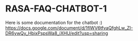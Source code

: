 # RASA-FAQ-CHATBOT-1

Here is some documentation for the chatbot :) https://docs.google.com/document/d/1flWV6tfvaQfghLw_ZI-DR6ywQy_HbixPspsWa8_iXHU/edit?usp=sharing
